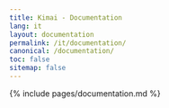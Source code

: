 ```yaml
---
title: Kimai - Documentation
lang: it
layout: documentation
permalink: /it/documentation/
canonical: /documentation/
toc: false
sitemap: false
---
```


{% include pages/documentation.md %}
